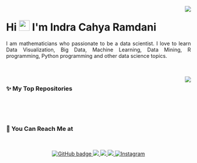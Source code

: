

<img align='right' src = "https://github-readme-stats.vercel.app/api?username=indracahyaramdani&show_icons=true&show_icons=true&title_color=fff&icon_color=0BB7F3&text_color=9f9f9f&bg_color=151515&line_height=15">



# Hi <img src="https://github.com/TheDudeThatCode/TheDudeThatCode/blob/master/Assets/Hi.gif" width="29px"> I'm Indra Cahya Ramdani 

<p align="justify">
  I am mathematicians who passionate to be a data scientist. I love to learn Data Visualization, Big Data, Machine Learning, Data Mining, R programming, Python programming and other data science topics.
</p>

<br> 
<br>
<img align='right' src = "https://github-readme-stats.vercel.app/api/top-langs/?username=indracahyaramdani&show_icons=true&show_icons=true&title_color=fff&icon_color=0BB7F3&text_color=9f9f9f&bg_color=151515&line_height=15&line_width=15">



### ✨ My Top Repositories

<!--
- [**My Personal Projects**](https://github.com/eliyanto29/My-Personal-Projects) - *Here is place to share my personal projects that I have done*
- [**DQLab**](https://github.com/eliyanto29/DQLab) - *Share what I have learn in awesome DQ-Lab Learning Platform*
- [**Coursera**](https://github.com/eliyanto29/Coursera) - *Share what I have learn in awesome Courseera Learning Platform*
- [**My Academics Paper**](https://github.com/eliyanto29/My-Academics-Paper-On-Data-Science) - *Place for my academics paper for free*
-->
<br>
<br>
<br>

### 📱 You Can Reach Me at
<!--<p>
  <a href="https://www.linkedin.com/in/indra-cahya-ramdani-5178881a3/" target="_blank"><img alt="LinkedIn" src="https://img.shields.io/badge/linkedin-%230077B5.svg?&style=for-the-badge&logo=linkedin&logoColor=white" /></a>
  <a href="https://github.com/indracahyaramdani" target="_blank"><img alt="Github" src="https://img.shields.io/badge/GitHub-%2312100E.svg?&style=for-the-badge&logo=Github&logoColor=white" /></a>
  <a href="https://instagram.com/indrawiharjaa_" target="_blank"><img alt="Instagram" src="https://img.shields.io/badge/instagram-%23f21d37.svg?&style=for-the-badge&logo=instagram&logoColor=white" /></a>
  <a href="https://twitter.com/indracahyaram23" target="_blank"><img alt="Twitter" src="https://img.shields.io/badge/twitter-%231da1f2.svg?&style=for-the-badge&logo=twitter&logoColor=white" /></a>
  <a href="https://www.facebook.com/iendra.wonxbankunix/" target="_blank"><img alt="Facebook" src="https://img.shields.io/badge/facebook-%231da1f2.svg?&style=for-the-badge&logo=facebook&logoColor=white" /></a>
</p>-->

<br>

<p align="center">
  <a href="https://github.com/indracahyaramdani?tab=followers">
    <img src="https://img.shields.io/github/followers/indracahyaramdani?label=Followers&logo=GitHub&style=for-the-badge" alt="GitHub badge" />
  </a>
  <a href="http://twitter.com/indracahyaram23">
    <img src="https://img.shields.io/twitter/follow/indracahyaram23?label=Twitter&logo=twitter&style=for-the-badge" />
  </a>
  <a href="https://discord.gg/gMEFkyhG">
    <img src="https://img.shields.io/discord/764845482257285140?logo=discord&style=for-the-badge" />
  </a>
  <a href="http://youtube.com/IndraSwaterez?sub_confirmation=1">
    <img src="https://img.shields.io/youtube/views/eWmUaGlkBEQ?label=YouTube&logo=YouTube&style=for-the-badge" />
  </a>
   <a href="https://instagram.com/indrawiharjaa_" target="_blank"><img alt="Instagram" src="https://img.shields.io/badge/instagram-%23f21d37.svg?&style=for-the-badge&logo=instagram&logoColor=white" /></a>
</p>

